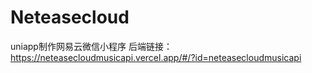 # Neteasecloud
uniapp制作网易云微信小程序
后端链接：https://neteasecloudmusicapi.vercel.app/#/?id=neteasecloudmusicapi
